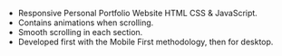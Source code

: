 
- Responsive Personal Portfolio Website HTML CSS & JavaScript.
- Contains animations when scrolling.
- Smooth scrolling in each section.
- Developed first with the Mobile First methodology, then for desktop.

  
